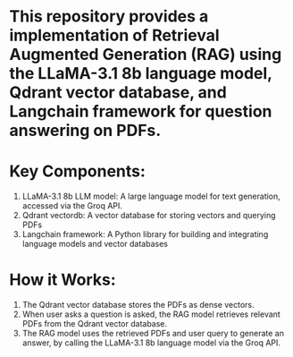 # This repository provides a implementation of Retrieval Augmented Generation (RAG) using the LLaMA-3.1 8b language model, Qdrant vector database, and Langchain framework for question answering on PDFs.

# Key Components:
1. LLaMA-3.1 8b LLM model: A large language model for text generation, accessed via the Groq API.
2. Qdrant vectordb: A vector database for storing vectors and querying PDFs
3. Langchain framework: A Python library for building and integrating language models and vector databases

# How it Works:
1. The Qdrant vector database stores the PDFs as dense vectors.
2. When user asks a question is asked, the RAG model retrieves relevant PDFs from the Qdrant vector database.
3. The RAG model uses the retrieved PDFs and user query to generate an answer, by calling the LLaMA-3.1 8b language model via the Groq API.

